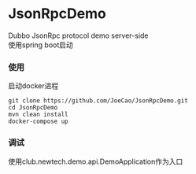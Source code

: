 # JsonRpcDemo
Dubbo JsonRpc protocol demo server-side  
使用spring boot启动

### 使用
启动docker进程
```shell
git clone https://github.com/JoeCao/JsonRpcDemo.git
cd JsonRpcDemo
mvn clean install
docker-compose up
```

### 调试
使用club.newtech.demo.api.DemoApplication作为入口